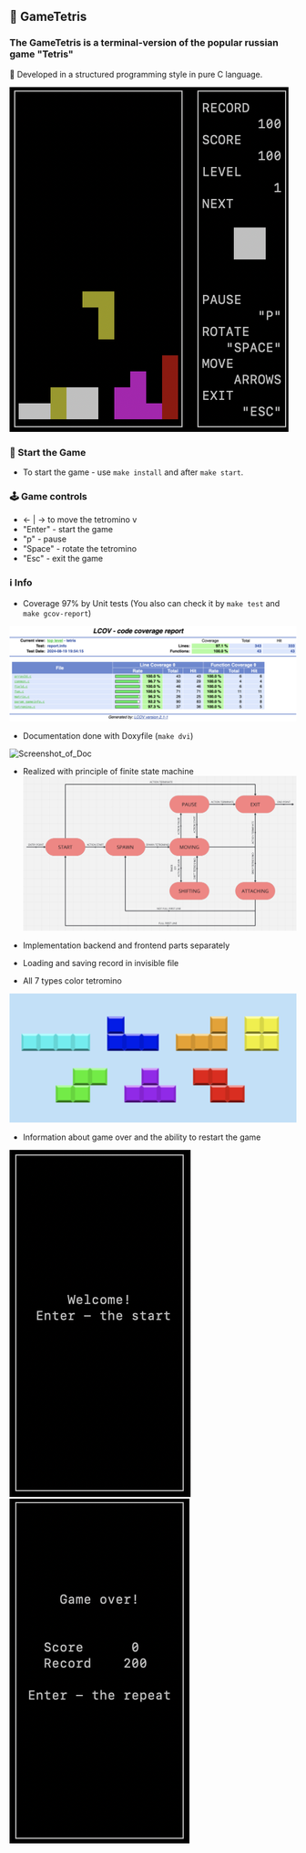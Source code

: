 ## 🧩 GameTetris

### The GameTetris is a terminal-version of the popular russian game "Tetris"
🚀 Developed in a structured programming style in pure C language.

![Screenshot_of_Game](images/Game.png)

### 🏁 Start the Game

* To start the game - use `make install` and after `make start`.

### 🕹️ Game controls

* <- | -> to move the tetromino
     v
* "Enter" - start the game
* "p" - pause
* "Space" - rotate the tetromino
* "Esc" - exit the game

### ℹ️ Info

* Coverage 97% by Unit tests (You also can check it by `make test` and `make gcov-report`)

 ![Screenshot_of_LCOV](images/LCOV.png)

* Documentation done with Doxyfile (`make dvi`)

![Screenshot_of_Doc](images/Doс.png)

* Realized with principle of finite state machine
 ![Screenshot_of_FSM](images/FSM.png)

* Implementation backend and frontend parts separately
  
* Loading and saving record in invisible file

* All 7 types color tetromino

![Screenshot_of_Tetrominos](images/All_Tetromino.png)

* Information about game over and the ability to restart the game

![Screenshot_of_Start](images/Start.png)
![Screenshot_of_End](images/Game_over.png)
